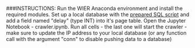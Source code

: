 ###INSTRUCTIONS:
Run the WIER Anaconda environment and install the required modules.
Set up a local database with the [prepared SQL script](https://szitnik.github.io/wier-labs/data/pa1/crawldb.sql) and add a field named "delay" (type INT) into it's page table.
Open the Jupyter Notebook - crawler.ipynb. 
Run all cells - the last one will start the crawler - make sure to update the IP address to your local database (or any function call with the argument "conn" to disable pushing data to a database) 
